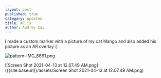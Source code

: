 ```yaml
---
layout: post
published: true
category: updates
title: AR.js
author: Audrey Cui
---
```

I made a custom marker with a picture of my cat Mango and also added his picture as an AR overlay :)

![pattern-IMG_6861.png]({{site.baseurl}}/assets/pattern-IMG_6861.png)

![Screen Shot 2021-04-13 at 12.07.49 AM.png]({{site.baseurl}}/assets/Screen Shot 2021-04-13 at 12.07.49 AM.png)
